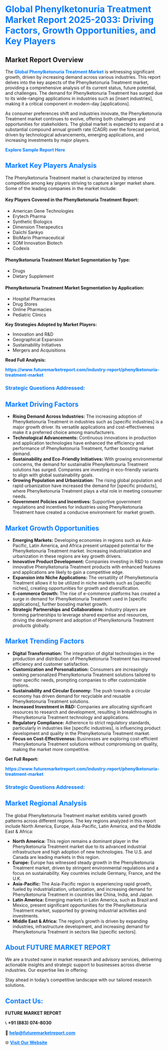 <h1 style="color: #007BFF;">Global Phenylketonuria Treatment Market Report 2025-2033: Driving Factors, Growth Opportunities, and Key Players</h1>

<section id="overview">
<h2>Market Report Overview</h2>
<p>The <a href="https://www.futuremarketreport.com/industry-report/phenylketonuria-treatment-market" style="color: #007BFF; text-decoration: none;"><strong>Global Phenylketonuria Treatment Market</strong></a> is witnessing significant growth, driven by increasing demand across various industries. This report delves into the key aspects of the Phenylketonuria Treatment market, providing a comprehensive analysis of its current status, future potential, and challenges. The demand for Phenylketonuria Treatment has surged due to its wide-ranging applications in industries such as [insert industries], making it a critical component in modern-day [applications].</p>
<p>As consumer preferences shift and industries innovate, the Phenylketonuria Treatment market continues to evolve, offering both challenges and opportunities for stakeholders. The global market is expected to expand at a substantial compound annual growth rate (CAGR) over the forecast period, driven by technological advancements, emerging applications, and increasing investments by major players.</p>
</section>

<section id="overview">
<p><a href="https://www.futuremarketreport.com/request-sample/reportId=77218" style="color: #007BFF; text-decoration: none;"><strong>Explore Sample Report Here</strong></a></p>
</section>

<section id="key-players">
<h2 style="color: #007BFF;">Market Key Players Analysis</h2>
<p>The Phenylketonuria Treatment market is characterized by intense competition among key players striving to capture a larger market share. Some of the leading companies in the market include:</p>
<h4>Key Players Covered in the Phenylketonuria Treatment Report:</h4>
<ul><li>American Gene Technologies</li><li>Erytech Pharma</li><li>Synthetic Biologics</li><li>Dimension Therapeutics</li><li>Daiichi Sankyo</li><li>BioMarin Pharmaceutical</li><li>SOM Innovation Biotech</li><li>Codexis</li></ul>
<h4>Phenylketonuria Treatment Market Segmentation by Type:</h4>
<ul><li>Drugs</li><li>Dietary Supplement</li></ul>

<h4>Phenylketonuria Treatment Market Segmentation by Application:</h4>
<ul><li>Hospital Pharmacies</li><li>Drug Stores</li><li>Online Pharmacies</li><li>Pediatric Clinics</li></ul>
<p><strong>Key Strategies Adopted by Market Players:</strong></p>
<ul>
<li>Innovation and R&D</li>
<li>Geographical Expansion</li>
<li>Sustainability Initiatives</li>
<li>Mergers and Acquisitions</li>
</ul>
</section>

<section>
<p><strong>Read Full Analysis: </strong></p><a href="https://www.futuremarketreport.com/industry-report/phenylketonuria-treatment-market" style="color: #007BFF; text-decoration: none;"><strong>https://www.futuremarketreport.com/industry-report/phenylketonuria-treatment-market</strong></a>
<h3 style="color: #007BFF;">Strategic Questions Addressed:</h3>
</section>

<section id="driving-factors">
<h2 style="color: #007BFF;">Market Driving Factors</h2>
<ul>
<li><strong>Rising Demand Across Industries:</strong> The increasing adoption of Phenylketonuria Treatment in industries such as [specific industries] is a major growth driver. Its versatile applications and cost-effectiveness make it a preferred choice among manufacturers.</li>
<li><strong>Technological Advancements:</strong> Continuous innovations in production and application technologies have enhanced the efficiency and performance of Phenylketonuria Treatment, further boosting market demand.</li>
<li><strong>Sustainability and Eco-Friendly Initiatives:</strong> With growing environmental concerns, the demand for sustainable Phenylketonuria Treatment solutions has surged. Companies are investing in eco-friendly variants to align with global sustainability goals.</li>
<li><strong>Growing Population and Urbanization:</strong> The rising global population and rapid urbanization have increased the demand for [specific products], where Phenylketonuria Treatment plays a vital role in meeting consumer needs.</li>
<li><strong>Government Policies and Incentives:</strong> Supportive government regulations and incentives for industries using Phenylketonuria Treatment have created a conducive environment for market growth.</li>
</ul>
</section>

<section id="growth-opportunities">
<h2 style="color: #007BFF;">Market Growth Opportunities</h2>
<ul>
<li><strong>Emerging Markets:</strong> Developing economies in regions such as Asia-Pacific, Latin America, and Africa present untapped potential for the Phenylketonuria Treatment market. Increasing industrialization and urbanization in these regions are key growth drivers.</li>
<li><strong>Innovative Product Development:</strong> Companies investing in R&D to create innovative Phenylketonuria Treatment products with enhanced features and applications are likely to gain a competitive edge.</li>
<li><strong>Expansion into Niche Applications:</strong> The versatility of Phenylketonuria Treatment allows it to be utilized in niche markets such as [specific niches], creating opportunities for growth and diversification.</li>
<li><strong>E-commerce Growth:</strong> The rise of e-commerce platforms has created a surge in demand for Phenylketonuria Treatment used in [specific applications], further boosting market growth.</li>
<li><strong>Strategic Partnerships and Collaborations:</strong> Industry players are forming partnerships to leverage shared expertise and resources, driving the development and adoption of Phenylketonuria Treatment products globally.</li>
</ul>
</section>

<section id="trending-factors">
<h2 style="color: #007BFF;">Market Trending Factors</h2>
<ul>
<li><strong>Digital Transformation:</strong> The integration of digital technologies in the production and distribution of Phenylketonuria Treatment has improved efficiency and customer satisfaction.</li>
<li><strong>Customization and Personalization:</strong> Consumers are increasingly seeking personalized Phenylketonuria Treatment solutions tailored to their specific needs, prompting companies to offer customizable options.</li>
<li><strong>Sustainability and Circular Economy:</strong> The push towards a circular economy has driven demand for recyclable and reusable Phenylketonuria Treatment solutions.</li>
<li><strong>Increased Investment in R&D:</strong> Companies are allocating significant resources to research and development, resulting in breakthroughs in Phenylketonuria Treatment technology and applications.</li>
<li><strong>Regulatory Compliance:</strong> Adherence to strict regulatory standards, particularly in industries like [specific industries], is influencing product development and quality in the Phenylketonuria Treatment market.</li>
<li><strong>Focus on Cost-Effectiveness:</strong> Businesses are exploring cost-efficient Phenylketonuria Treatment solutions without compromising on quality, making the market more competitive.</li>
</ul>
</section>

<section>
<p><strong>Get Full Report: </strong></p><a href="https://www.futuremarketreport.com/industry-report/phenylketonuria-treatment-market" style="color: #007BFF; text-decoration: none;"><strong>https://www.futuremarketreport.com/industry-report/phenylketonuria-treatment-market</strong></a>
<h3 style="color: #007BFF;">Strategic Questions Addressed:</h3>
</section>


<section id="regional-analysis">
<h2 style="color: #007BFF;">Market Regional Analysis</h2>
<p>The global Phenylketonuria Treatment market exhibits varied growth patterns across different regions. The key regions analyzed in this report include North America, Europe, Asia-Pacific, Latin America, and the Middle East & Africa:</p>
<ul>
<li><strong>North America:</strong> This region remains a dominant player in the Phenylketonuria Treatment market due to its advanced industrial infrastructure and high adoption of new technologies. The U.S. and Canada are leading markets in this region.</li>
<li><strong>Europe:</strong> Europe has witnessed steady growth in the Phenylketonuria Treatment market, driven by stringent environmental regulations and a focus on sustainability. Key countries include Germany, France, and the U.K.</li>
<li><strong>Asia-Pacific:</strong> The Asia-Pacific region is experiencing rapid growth, fueled by industrialization, urbanization, and increasing demand for Phenylketonuria Treatment in countries like China, India, and Japan.</li>
<li><strong>Latin America:</strong> Emerging markets in Latin America, such as Brazil and Mexico, present significant opportunities for the Phenylketonuria Treatment market, supported by growing industrial activities and investments.</li>
<li><strong>Middle East & Africa:</strong> The region’s growth is driven by expanding industries, infrastructure development, and increasing demand for Phenylketonuria Treatment in sectors like [specific sectors].</li>
</ul>
</section>

<footer>
<h2 style="color: #007BFF;">About FUTURE MARKET REPORT</h2>
<p>We are a trusted name in market research and advisory services, delivering actionable insights and strategic support to businesses across diverse industries. Our expertise lies in offering:</p>

<p>Stay ahead in today’s competitive landscape with our tailored research solutions.</p>

<h2 style="color: #007BFF;">Contact Us:</h2>
<p><strong>FUTURE MARKET REPORT</strong></p>
<p>📞 <strong>+91 (883) 074-8030</strong></p>
<p>📧 <strong><a href="mailto:help@futuremarketreport.com" style="color: #007BFF;">help@futuremarketreport.com</a></strong></p>
<p>🌐 <strong><a href="https://www.futuremarketreport.com/" style="color: #007BFF;">Visit Our Website</a></strong></p>
</footer>